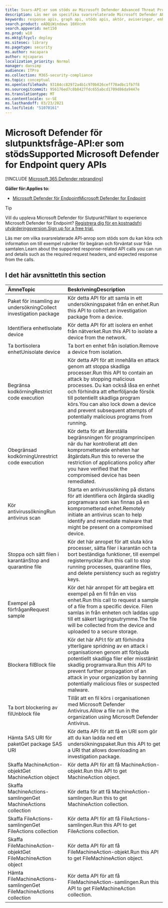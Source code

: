 ```yaml
---
title: Svars-API:er som stöds av Microsoft Defender Advanced Threat Protection
description: Läs mer om specifika svarsrelaterade Microsoft Defender API-anrop för avancerat skydd.
keywords: response apis, graph api, stöds apis, aktör, aviseringar, enhet, användare, domän, ip, fil
search.product: eADQiWindows 10XVcnh
search.appverid: met150
ms.prod: w10
ms.mktglfcycl: deploy
ms.sitesec: library
ms.pagetype: security
ms.author: macapara
author: mjcaparas
localization_priority: Normal
manager: dansimp
audience: ITPro
ms.collection: M365-security-compliance
ms.topic: conceptual
ms.openlocfilehash: 93184cc82972a4b1c970b026ceff78adbc1fb7f8
ms.sourcegitcommit: 956176ed7c8b8427fdc655abcd1709d86da9447e
ms.translationtype: MT
ms.contentlocale: sv-SE
ms.lasthandoff: 03/23/2021
ms.locfileid: "51070161"
---
```

# <a name="supported-microsoft-defender-for-endpoint-query-apis"></a><span data-ttu-id="b38aa-104">Microsoft Defender för slutpunktsfråge-API:er som stöds</span><span class="sxs-lookup"><span data-stu-id="b38aa-104">Supported Microsoft Defender for Endpoint query APIs</span></span> 

[!INCLUDE [Microsoft 365 Defender rebranding](../../includes/microsoft-defender.md)]


<span data-ttu-id="b38aa-105">**Gäller för:**</span><span class="sxs-lookup"><span data-stu-id="b38aa-105">**Applies to:**</span></span>
- [<span data-ttu-id="b38aa-106">Microsoft Defender för Endpoint</span><span class="sxs-lookup"><span data-stu-id="b38aa-106">Microsoft Defender for Endpoint</span></span>](https://go.microsoft.com/fwlink/p/?linkid=2146631)

> [!TIP]
> <span data-ttu-id="b38aa-107">Vill du uppleva Microsoft Defender för Slutpunkt?</span><span class="sxs-lookup"><span data-stu-id="b38aa-107">Want to experience Microsoft Defender for Endpoint?</span></span> [<span data-ttu-id="b38aa-108">Registrera dig för en kostnadsfri utvärderingsversion.</span><span class="sxs-lookup"><span data-stu-id="b38aa-108">Sign up for a free trial.</span></span>](https://www.microsoft.com/microsoft-365/windows/microsoft-defender-atp?ocid=docs-wdatp-supported-response-apis-abovefoldlink) 

<span data-ttu-id="b38aa-109">Läs mer om vilka svarsrelaterade API-anrop som stöds som du kan köra och information om till exempel rubriker för begäran och förväntat svar från samtalen.</span><span class="sxs-lookup"><span data-stu-id="b38aa-109">Learn about the supported response-related API calls you can run and details such as the required request headers, and expected response from the calls.</span></span>

## <a name="in-this-section"></a><span data-ttu-id="b38aa-110">I det här avsnittet</span><span class="sxs-lookup"><span data-stu-id="b38aa-110">In this section</span></span>
<span data-ttu-id="b38aa-111">Ämne</span><span class="sxs-lookup"><span data-stu-id="b38aa-111">Topic</span></span> | <span data-ttu-id="b38aa-112">Beskrivning</span><span class="sxs-lookup"><span data-stu-id="b38aa-112">Description</span></span>
:---|:---
<span data-ttu-id="b38aa-113">Paket för insamling av undersökning</span><span class="sxs-lookup"><span data-stu-id="b38aa-113">Collect investigation package</span></span> | <span data-ttu-id="b38aa-114">Kör detta API för att samla in ett undersökningspaket från en enhet.</span><span class="sxs-lookup"><span data-stu-id="b38aa-114">Run this API to collect an investigation package from a device.</span></span>
<span data-ttu-id="b38aa-115">Identifiera enhet</span><span class="sxs-lookup"><span data-stu-id="b38aa-115">Isolate device</span></span> | <span data-ttu-id="b38aa-116">Kör detta API för att isolera en enhet från nätverket.</span><span class="sxs-lookup"><span data-stu-id="b38aa-116">Run this API to isolate a device from the network.</span></span>
<span data-ttu-id="b38aa-117">Ta bortisolera enhet</span><span class="sxs-lookup"><span data-stu-id="b38aa-117">Unisolate device</span></span> | <span data-ttu-id="b38aa-118">Ta bort en enhet från isolation.</span><span class="sxs-lookup"><span data-stu-id="b38aa-118">Remove a device from isolation.</span></span> 
<span data-ttu-id="b38aa-119">Begränsa kodkörning</span><span class="sxs-lookup"><span data-stu-id="b38aa-119">Restrict code execution</span></span> | <span data-ttu-id="b38aa-120">Kör detta API för att innehålla en attack genom att stoppa skadliga processer.</span><span class="sxs-lookup"><span data-stu-id="b38aa-120">Run this API to contain an attack by stopping malicious processes.</span></span> <span data-ttu-id="b38aa-121">Du kan också låsa en enhet och förhindra att efterföljande försök till potentiellt skadliga program körs.</span><span class="sxs-lookup"><span data-stu-id="b38aa-121">You can also lock down a device and prevent subsequent attempts of potentially malicious programs from running.</span></span>
<span data-ttu-id="b38aa-122">Obegränsad kodkörning</span><span class="sxs-lookup"><span data-stu-id="b38aa-122">Unrestrict code execution</span></span> | <span data-ttu-id="b38aa-123">Kör detta för att återställa begränsningen för programprincipen när du har kontrollerat att den komprometterade enheten har åtgärdats.</span><span class="sxs-lookup"><span data-stu-id="b38aa-123">Run this to reverse the restriction of applications policy after you have verified that the compromised device has been remediated.</span></span>
<span data-ttu-id="b38aa-124">Kör antivirussökning</span><span class="sxs-lookup"><span data-stu-id="b38aa-124">Run antivirus scan</span></span> | <span data-ttu-id="b38aa-125">Starta en antivirussökning på distans för att identifiera och åtgärda skadlig programvara som kan finnas på en komprometterad enhet.</span><span class="sxs-lookup"><span data-stu-id="b38aa-125">Remotely initiate an antivirus scan to help identify and remediate malware that might be present on a compromised device.</span></span>
<span data-ttu-id="b38aa-126">Stoppa och sätt filen i karantän</span><span class="sxs-lookup"><span data-stu-id="b38aa-126">Stop and quarantine file</span></span> |  <span data-ttu-id="b38aa-127">Kör det här anropet för att sluta köra processer, sätta filer i karantän och ta bort beständiga funktioner, till exempel registernycklar.</span><span class="sxs-lookup"><span data-stu-id="b38aa-127">Run this call to stop running processes, quarantine  files, and delete persistency such as registry keys.</span></span>
<span data-ttu-id="b38aa-128">Exempel på förfrågan</span><span class="sxs-lookup"><span data-stu-id="b38aa-128">Request sample</span></span> | <span data-ttu-id="b38aa-129">Kör det här anropet för att begära ett exempel på en fil från en viss enhet.</span><span class="sxs-lookup"><span data-stu-id="b38aa-129">Run this call to request a sample of a file from a specific device.</span></span> <span data-ttu-id="b38aa-130">Filen samlas in från enheten och laddas upp till ett säkert lagringsutrymme.</span><span class="sxs-lookup"><span data-stu-id="b38aa-130">The file will be collected from the device and uploaded to a secure storage.</span></span>
<span data-ttu-id="b38aa-131">Blockera fil</span><span class="sxs-lookup"><span data-stu-id="b38aa-131">Block file</span></span> | <span data-ttu-id="b38aa-132">Kör det här API:t för att förhindra ytterligare spridning av en attack i organisationen genom att förbjuda potentiellt skadliga filer eller misstänkt skadlig programvara.</span><span class="sxs-lookup"><span data-stu-id="b38aa-132">Run this API to prevent further propagation of an attack in your organization by banning potentially malicious files or suspected malware.</span></span> 
<span data-ttu-id="b38aa-133">Ta bort blockering av fil</span><span class="sxs-lookup"><span data-stu-id="b38aa-133">Unblock file</span></span> | <span data-ttu-id="b38aa-134">Tillåt att en fil körs i organisationen med Microsoft Defender Antivirus.</span><span class="sxs-lookup"><span data-stu-id="b38aa-134">Allow a file run in the organization using Microsoft Defender Antivirus.</span></span>
<span data-ttu-id="b38aa-135">Hämta SAS URI för paket</span><span class="sxs-lookup"><span data-stu-id="b38aa-135">Get package SAS URI</span></span> | <span data-ttu-id="b38aa-136">Kör detta API för att få en URI som gör att du kan ladda ned ett undersökningspaket.</span><span class="sxs-lookup"><span data-stu-id="b38aa-136">Run this API to get a URI that allows downloading an investigation package.</span></span>
<span data-ttu-id="b38aa-137">Skaffa MachineAction-objekt</span><span class="sxs-lookup"><span data-stu-id="b38aa-137">Get MachineAction object</span></span> | <span data-ttu-id="b38aa-138">Kör detta API för att få MachineAction-objekt.</span><span class="sxs-lookup"><span data-stu-id="b38aa-138">Run this API to get MachineAction object.</span></span>
<span data-ttu-id="b38aa-139">Skaffa MachineActions-samlingen</span><span class="sxs-lookup"><span data-stu-id="b38aa-139">Get MachineActions collection</span></span> | <span data-ttu-id="b38aa-140">Kör detta för att få MachineAction-samlingen.</span><span class="sxs-lookup"><span data-stu-id="b38aa-140">Run this to get MachineAction collection.</span></span>
<span data-ttu-id="b38aa-141">Skaffa FileActions-samlingen</span><span class="sxs-lookup"><span data-stu-id="b38aa-141">Get FileActions collection</span></span> | <span data-ttu-id="b38aa-142">Kör detta API för att få FileActions-samlingen.</span><span class="sxs-lookup"><span data-stu-id="b38aa-142">Run this API to get FileActions collection.</span></span>
<span data-ttu-id="b38aa-143">Skaffa FileMachineAction-objekt</span><span class="sxs-lookup"><span data-stu-id="b38aa-143">Get FileMachineAction object</span></span> | <span data-ttu-id="b38aa-144">Kör detta API för att få FileMachineAction-objekt.</span><span class="sxs-lookup"><span data-stu-id="b38aa-144">Run this API to get FileMachineAction object.</span></span>
<span data-ttu-id="b38aa-145">Hämta FileMachineActions-samlingen</span><span class="sxs-lookup"><span data-stu-id="b38aa-145">Get FileMachineActions collection</span></span> | <span data-ttu-id="b38aa-146">Kör detta API för att få FileMachineAction-samlingen.</span><span class="sxs-lookup"><span data-stu-id="b38aa-146">Run this API to get FileMachineAction collection.</span></span>
